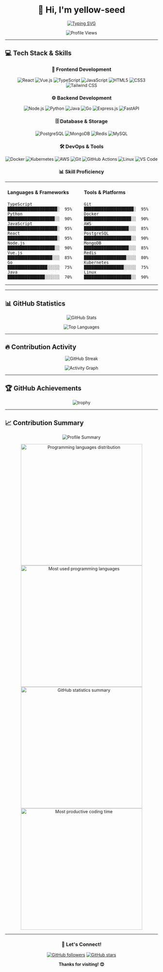 <div align="center">

# 👋 Hi, I'm yellow-seed

[![Typing SVG](https://readme-typing-svg.demolab.com?font=Fira+Code&size=24&pause=1000&color=F7B93E&center=true&vCenter=true&width=435&lines=Software+Developer;Open+Source+Enthusiast;Always+Learning)](https://git.io/typing-svg)

![Profile Views](https://komarev.com/ghpvc/?username=yellow-seed&color=brightgreen&style=flat-square)

</div>

---

## 💻 Tech Stack & Skills

<div align="center">

### 🎨 Frontend Development

![React](https://img.shields.io/badge/React-20232A?style=for-the-badge&logo=react&logoColor=61DAFB)
![Vue.js](https://img.shields.io/badge/Vue.js-35495E?style=for-the-badge&logo=vue.js&logoColor=4FC08D)
![TypeScript](https://img.shields.io/badge/TypeScript-007ACC?style=for-the-badge&logo=typescript&logoColor=white)
![JavaScript](https://img.shields.io/badge/JavaScript-F7DF1E?style=for-the-badge&logo=javascript&logoColor=black)
![HTML5](https://img.shields.io/badge/HTML5-E34F26?style=for-the-badge&logo=html5&logoColor=white)
![CSS3](https://img.shields.io/badge/CSS3-1572B6?style=for-the-badge&logo=css3&logoColor=white)
![Tailwind CSS](https://img.shields.io/badge/Tailwind_CSS-38B2AC?style=for-the-badge&logo=tailwind-css&logoColor=white)

### ⚙️ Backend Development

![Node.js](https://img.shields.io/badge/Node.js-43853D?style=for-the-badge&logo=node.js&logoColor=white)
![Python](https://img.shields.io/badge/Python-3776AB?style=for-the-badge&logo=python&logoColor=white)
![Java](https://img.shields.io/badge/Java-ED8B00?style=for-the-badge&logo=openjdk&logoColor=white)
![Go](https://img.shields.io/badge/Go-00ADD8?style=for-the-badge&logo=go&logoColor=white)
![Express.js](https://img.shields.io/badge/Express.js-404D59?style=for-the-badge&logo=express&logoColor=white)
![FastAPI](https://img.shields.io/badge/FastAPI-009688?style=for-the-badge&logo=fastapi&logoColor=white)

### 🗄️ Database & Storage

![PostgreSQL](https://img.shields.io/badge/PostgreSQL-316192?style=for-the-badge&logo=postgresql&logoColor=white)
![MongoDB](https://img.shields.io/badge/MongoDB-4EA94B?style=for-the-badge&logo=mongodb&logoColor=white)
![Redis](https://img.shields.io/badge/Redis-DC382D?style=for-the-badge&logo=redis&logoColor=white)
![MySQL](https://img.shields.io/badge/MySQL-00000F?style=for-the-badge&logo=mysql&logoColor=white)

### 🛠️ DevOps & Tools

![Docker](https://img.shields.io/badge/Docker-2496ED?style=for-the-badge&logo=docker&logoColor=white)
![Kubernetes](https://img.shields.io/badge/Kubernetes-326CE5?style=for-the-badge&logo=kubernetes&logoColor=white)
![AWS](https://img.shields.io/badge/Amazon_AWS-232F3E?style=for-the-badge&logo=amazon-aws&logoColor=white)
![Git](https://img.shields.io/badge/Git-F05032?style=for-the-badge&logo=git&logoColor=white)
![GitHub Actions](https://img.shields.io/badge/GitHub_Actions-2088FF?style=for-the-badge&logo=github-actions&logoColor=white)
![Linux](https://img.shields.io/badge/Linux-FCC624?style=for-the-badge&logo=linux&logoColor=black)
![VS Code](https://img.shields.io/badge/VS_Code-007ACC?style=for-the-badge&logo=visual-studio-code&logoColor=white)

### 📊 Skill Proficiency

<table>
<tr>
<td width="50%" valign="top">

#### Languages & Frameworks
```text
TypeScript   ████████████████████░  95%
Python       ███████████████████░░  90%
JavaScript   ████████████████████░  95%
React        ████████████████████░  95%
Node.js      ███████████████████░░  90%
Vue.js       ██████████████████░░░  85%
Go           ████████████████░░░░░  75%
Java         ███████████████░░░░░░  70%
```

</td>
<td width="50%" valign="top">

#### Tools & Platforms
```text
Git          ████████████████████░  95%
Docker       ███████████████████░░  90%
AWS          ██████████████████░░░  85%
PostgreSQL   ███████████████████░░  90%
MongoDB      ██████████████████░░░  85%
Redis        █████████████████░░░░  80%
Kubernetes   ████████████████░░░░░  75%
Linux        ███████████████████░░  90%
```

</td>
</tr>
</table>

</div>

---

## 📊 GitHub Statistics

<div align="center">
  
  ![GitHub Stats](https://github-readme-stats.vercel.app/api?username=yellow-seed&show_icons=true&theme=radical&hide_border=true&count_private=true&include_all_commits=true)
  
  ![Top Languages](https://github-readme-stats.vercel.app/api/top-langs/?username=yellow-seed&layout=compact&theme=radical&hide_border=true&langs_count=8)

</div>

---

## 🔥 Contribution Activity

<div align="center">

  ![GitHub Streak](https://github-readme-streak-stats.herokuapp.com/?user=yellow-seed&theme=radical&hide_border=true)
  
  ![Activity Graph](https://github-readme-activity-graph.vercel.app/graph?username=yellow-seed&theme=react-dark&hide_border=true&area=true)

</div>

---

## 🏆 GitHub Achievements

<div align="center">

  ![trophy](https://github-profile-trophy.vercel.app/?username=yellow-seed&theme=radical&margin-w=15&margin-h=15)

</div>

---

## 📈 Contribution Summary

<div align="center">

  ![Profile Summary](https://github-profile-summary-cards.vercel.app/api/cards/profile-details?username=yellow-seed&theme=radical)
  
  <img src="https://github-profile-summary-cards.vercel.app/api/cards/repos-per-language?username=yellow-seed&theme=radical" alt="Programming languages distribution" width="400">
  <img src="https://github-profile-summary-cards.vercel.app/api/cards/most-commit-language?username=yellow-seed&theme=radical" alt="Most used programming languages" width="400">
  
  <img src="https://github-profile-summary-cards.vercel.app/api/cards/stats?username=yellow-seed&theme=radical" alt="GitHub statistics summary" width="400">
  <img src="https://github-profile-summary-cards.vercel.app/api/cards/productive-time?username=yellow-seed&theme=radical" alt="Most productive coding time" width="400">

</div>

---

<div align="center">

### 💬 Let's Connect!

[![GitHub followers](https://img.shields.io/github/followers/yellow-seed?style=social)](https://github.com/yellow-seed)
[![GitHub stars](https://img.shields.io/github/stars/yellow-seed?style=social)](https://github.com/yellow-seed)

**Thanks for visiting! 😊**

</div>
